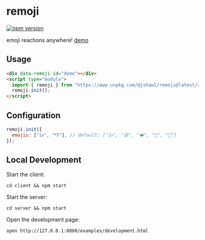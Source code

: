 # remoji

[![npm version](https://badge.fury.io/js/@jshawl%2Fremoji.svg)](https://badge.fury.io/js/@jshawl%2Fremoji)

emoji reactions anywhere! [demo](jshawl.github.io/remoji/)

## Usage

```html
<div data-remoji-id="demo"></div>
<script type="module">
  import { remoji } from "https://www.unpkg.com/@jshawl/remoji@latest/remoji.js";
  remoji.init();
</script>
```

## Configuration

```js
remoji.init({
  emojis: ["👍", "👎"], // default: ["👍", "😄", "❤️", "🚀", "👀"]
});
```

## Local Development

Start the client:

```
cd client && npm start
```

Start the server:

```
cd server && npm start
```

Open the development page:

```
open http://127.0.0.1:8080/examples/development.html
```
